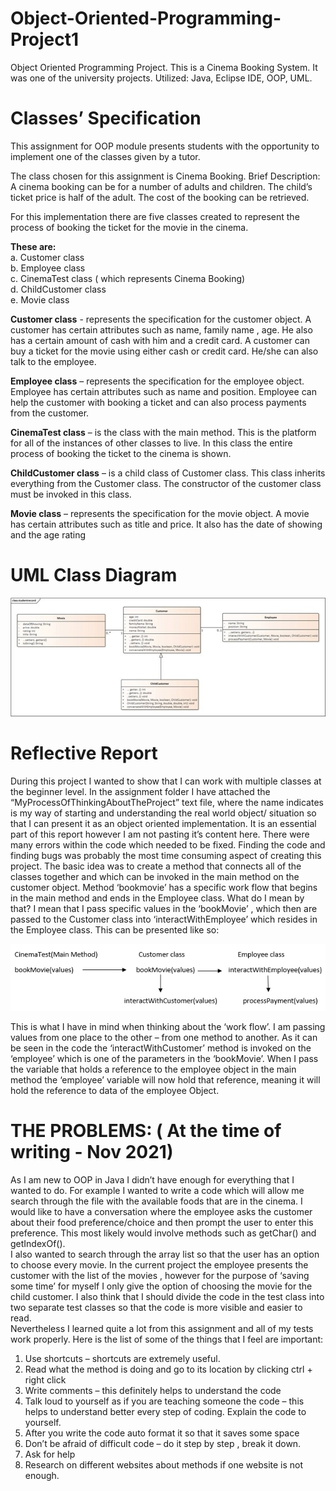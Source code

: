 # Object-Oriented-Programming-Project1
Object Oriented Programming Project. This is a Cinema Booking System. It was one of the university projects. Utilized: Java, Eclipse IDE, OOP, UML.

# Classes’ Specification

This assignment for OOP module presents students with the opportunity to implement one of the classes given by a tutor. 

The class chosen for this assignment is Cinema Booking. 
Brief Description: A cinema booking can be for a number of adults and children. The child’s ticket price is half of the adult. The cost of the booking can be retrieved.

For this implementation there are five classes created to represent the process of booking the ticket for the movie in the cinema. 

**These are:**\
a.	Customer class\
b.	Employee class\
c.	CinemaTest class ( which represents Cinema Booking)\
d.	ChildCustomer class\
e.	Movie class


**Customer class** -  represents the specification for the customer object. A customer has certain attributes such as name, family name , age. 
He also has a certain amount of cash with him and a credit card. A customer can buy a ticket for the movie using either cash or credit card. He/she can also talk to the employee. 

**Employee class** – represents the specification for the employee object. Employee has certain attributes such as name and position. 
Employee can help the customer with booking a ticket and  can also process payments from the customer. 

**CinemaTest class** – is the class with the main method. This is the platform for all of the instances of other classes to live. 
In this class the entire process of booking the ticket to the cinema is shown. 

**ChildCustomer class** – is a child class of Customer class. This class inherits everything from the Customer class. 
The constructor of the customer class must be invoked in this class. 

**Movie class** – represents the specification for the movie object. A movie has certain attributes such as title and price. 
It also has the date of showing and the age rating 

# UML Class Diagram 


![](Images/UML.jpg)

# Reflective Report

During this project I wanted to  show that I can work with multiple classes at the beginner level. 
In the assignment folder I have attached the “MyProcessOfThinkingAboutTheProject”  text file, where the name indicates is my way of starting and 
understanding  the real world object/ situation so that I can present it as an object oriented implementation. It is an essential part of this report however I am not pasting it’s content here. 
There were many errors within the code which needed to be fixed. Finding the code and finding bugs was probably the most time consuming aspect of creating this project. 
The basic idea was to create a method that connects all of the classes together and which can be invoked in the main method on the customer object. 
Method ‘bookmovie’ has a specific work flow that begins in the main method and ends in the Employee class. 
What do I mean by that? I mean that I pass specific values in the ‘bookMovie’ , which then are passed to the Customer class into ‘interactWithEmployee’  which resides in the Employee class. 
This can be presented like so:

![](Images/Classes%20Flow.png)

This is what I have in mind when thinking about the ‘work flow’. I am passing values from one place to the other – from one method to another. 
As it can be seen in the code the ‘interactWithCustomer’ method is invoked on the ‘employee’ which is one of the parameters in the ‘bookMovie’.
When I pass the variable that holds a reference to the employee object in the main method the ‘employee’ variable will now hold that reference, meaning it will hold the reference to data of the employee Object. 

# THE PROBLEMS: ( At the time of writing - Nov 2021) 
As I am new to OOP in Java I didn’t have enough for everything that I wanted to do. 
For example I wanted to write a code which will allow me search through the file with the available foods that are in the cinema. 
I would like to have a conversation where the employee asks the customer about their food preference/choice and then prompt the user to enter this preference. 
This most likely would involve methods such as getChar() and getIndexOf().  
I also wanted to search through the array list  so that the user has an option to choose every movie.
In the current project the employee presents the customer with the list of the movies , however for the purpose of ‘saving some time’ for myself I only give the option of choosing the movie for the child customer. 
I also think that I should divide the code in the test class into two separate test classes so that the code is more visible and easier to read.  
Nevertheless I learned quite a lot from this assignment and all of my tests work properly. Here is the list of some of the things that I feel are important:

1.	Use shortcuts – shortcuts are extremely useful.
2.	Read what the method is doing and go to its location by clicking ctrl + right click 
3.	Write comments – this definitely helps to understand the code
4.	Talk loud to yourself as if you are teaching someone the code – this helps to understand better every step of coding. Explain the code to yourself.
5.	After you write the code auto format it so that it saves some space
6.	Don’t be afraid of difficult code – do it step by step , break it down.
7.	Ask for help
8.	Research on different websites about methods if one website is not enough. 

